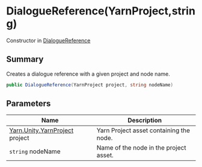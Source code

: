 # DialogueReference(YarnProject,string)

Constructor in [DialogueReference](./)

## Summary

Creates a dialogue reference with a given project and node name.

```csharp
public DialogueReference(YarnProject project, string nodeName)
```

## Parameters

| Name                                                         | Description                             |
| ------------------------------------------------------------ | --------------------------------------- |
| [Yarn.Unity.YarnProject](../yarn.unity.yarnproject/) project | Yarn Project asset containing the node. |
| `string` nodeName                                            | Name of the node in the project asset.  |
